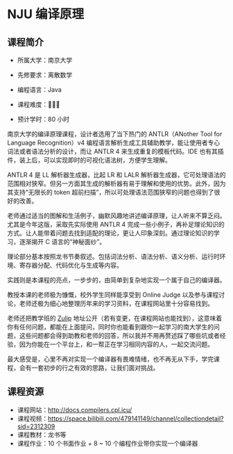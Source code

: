 # NJU 编译原理

## 课程简介

- 所属大学：南京大学

- 先修要求：离散数学

- 编程语言：Java

- 课程难度：🌟🌟🌟

- 预计学时：80 小时



南京大学的编译原理课程，设计者选用了当下热门的 ANTLR（ANother Tool for Language Recognition）v4 编程语言解析生成工具辅助教学，能让使用者专心词法或者语法分析的设计，而让 ANTLR 4 来生成重复的模板代码。IDE 也有其插件，装上后，可以实现即时的可视化语法树，方便学生理解。

ANTLR 4 是 LL 解析器生成器，比起 LR 和 LALR 解析器生成器，它可处理语法的范围相对狭窄。但另一方面其生成的解析器有易于理解和使用的优势。此外，因为其支持“无限长的 token 超前扫描”，所以可处理语法范围狭窄的问题也得到了很好的改善。

老师通过适当的图解和生活例子，幽默风趣地讲述编译原理，让人听来不算乏闷。尤其是今年这版，采取先实际使用 ANTLR 4 完成一些小例子，再补足理论知识的方式。让人能带着问题去找到适配的理论，更让人印象深刻。通过理论知识的学习，逐渐揭开 C 语言的“神秘面纱”。

理论部分基本按照龙书节奏叙述。包括词法分析、语法分析、语义分析、运行时环境、寄存器分配、代码优化与生成等内容。

实践则是本课程的亮点，一步步的，由简单到复杂地实现一个属于自己的编译器。

教授本课的老师极为慷慨，校外学生同样能享受到 Online Judge 以及参与课程讨论，老师还极为细心地整理历年来的学习资料，在课程网站里十分容易找到。

老师还把教学班的 [Zulip](https://2024-compilers-at-software-nju.zulipchat.com/join/wxwq3fib56ltlff2mk6qyrz5/) 地址公开（若有变更，在课程网站也能找到），这意味着你有任何问题，都能在上面提问，同时你也能看到跟你一起学习的南大学生的问题，这些问题都会得到助教和老师的回答，所以我并不用再赘述踩了哪些坑或者经验，因为你能在一个平台上，和一帮正在学习相同内容的人，一起交流问题。

最大感受是，心里不再对实现一个编译器有畏难情绪，也不再无从下手，学完课程，会有一套初步的行之有效的思路，让我们面对挑战。

## 课程资源

- 课程网站：<http://docs.compilers.cpl.icu/>
- 课程视频：<https://space.bilibili.com/479141149/channel/collectiondetail?sid=2312309>
- 课程教材：龙书等
- 课程作业：10 个书面作业 + 8 ~ 10 个编程作业带你实现一个编译器


